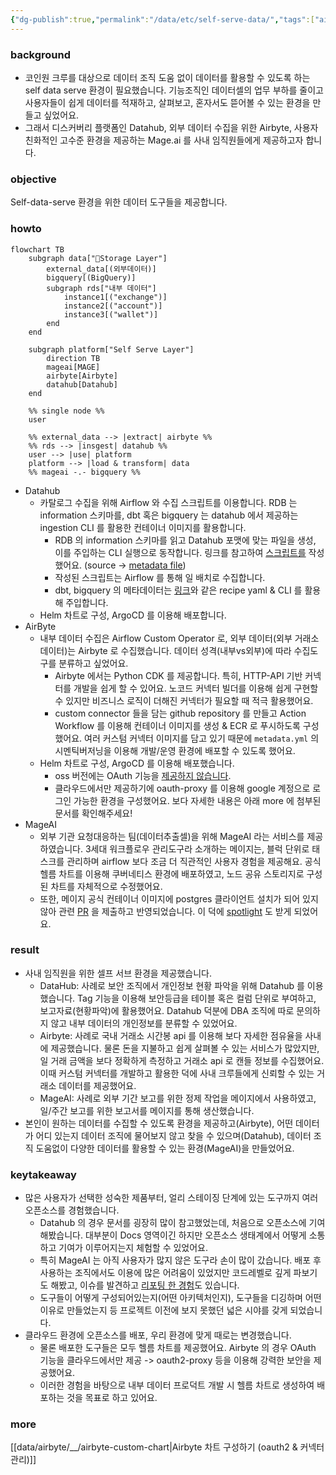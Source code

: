 ```yaml
---
{"dg-publish":true,"permalink":"/data/etc/self-serve-data/","tags":["airbyte","datahub","opensource"],"dgLinkPreview":true,"noteIcon":"","created":"2024-10-02T18:51:46.000+09:00"}
---
```



### background
- 코인원 크루를 대상으로 데이터 조직 도움 없이 데이터를 활용할 수 있도록 하는 self data serve 환경이 필요했습니다. 기능조직인 데이터셀의 업무 부하를 줄이고 사용자들이 쉽게 데이터를 적재하고, 살펴보고, 혼자서도 뜯어볼 수 있는 환경을 만들고 싶었어요.
- 그래서 디스커버리 플랫폼인 Datahub, 외부 데이터 수집을 위한 Airbyte, 사용자 친화적인 고수준 환경을 제공하는 Mage.ai 를 사내 임직원들에게 제공하고자 합니다.


### objective
Self-data-serve 환경을 위한 데이터 도구들을 제공합니다.


### howto
```mermaid
flowchart TB
    subgraph data["Storage Layer"]
        external_data[(외부데이터)]
        bigquery[(BigQuery)]
        subgraph rds["내부 데이터"]
            instance1[("exchange")]
            instance2[("account")]
            instance3[("wallet")]
        end
    end

    subgraph platform["Self Serve Layer"]
        direction TB
        mageai[MAGE]
        airbyte[Airbyte]
        datahub[Datahub]
    end

    %% single node %%
    user

    %% external_data --> |extract| airbyte %%
    %% rds --> |insgest| datahub %%
    user --> |use| platform
    platform --> |load & transform| data
    %% mageai -.- bigquery %%
```
- Datahub
    - 카탈로그 수집을 위해 Airflow 와 수집 스크립트를 이용합니다. RDB 는 information 스키마를, dbt 혹은 bigquery 는 datahub 에서 제공하는 ingestion CLI 를 활용한 컨테이너 이미지를 활용합니다.
        - RDB 의 information 스키마를 읽고 Datahub 포맷에 맞는 파일을 생성, 이를 주입하는 CLI 실행으로 동작합니다. 링크를 참고하여 [스크립트를](https://tech.socarcorp.kr/data/2022/03/16/metdata-platform-02.html) 작성했어요. (source -> [metadata file](https://datahubproject.io/docs/generated/ingestion/sources/metadata-file))
        - 작성된 스크립트는 Airflow 를 통해 일 배치로 수집합니다.
        - dbt, bigquery 의 메타데이터는 [링크](https://tech.socarcorp.kr/data/2022/03/16/metdata-platform-02.html)와 같은 recipe yaml & CLI 를 활용해 주입합니다. 
    - Helm 차트로 구성, ArgoCD 를 이용해 배포합니다.
- AirByte
    - 내부 데이터 수집은 Airflow Custom Operator 로, 외부 데이터(외부 거래소 데이터)는 Airbyte 로 수집했습니다. 데이터 성격(내부vs외부)에 따라 수집도구를 분류하고 싶었어요.
        - Airbyte 에서는 Python CDK 를 제공합니다. 특히, HTTP-API 기반 커넥터를 개발을 쉽게 할 수 있어요. 노코드 커넥터 빌더를 이용해 쉽게 구현할 수 있지만 비즈니스 로직이 더해진 커넥터가 필요할 때 적극 활용했어요.
        - custom connector 들을 담는 github repository 를 만들고 Action Workflow 를 이용해 컨테이너 이미지를 생성 & ECR 로 푸시하도록 구성했어요. 여러 커스텀 커넥터 이미지를 담고 있기 때문에 `metadata.yml` 의 시멘틱버저닝을 이용해 개발/운영 환경에 배포할 수 있도록 했어요.
    - Helm 차트로 구성, ArgoCD 를 이용해 배포했습니다. 
        - oss 버전에는 OAuth 기능을 [제공하지 않습니다](https://github.com/airbytehq/airbyte/issues/13021).
        - 클라우드에서만 제공하기에 oauth-proxy 를 이용해 google 계정으로 로그인 가능한 환경을 구성했어요. 보다 자세한 내용은 아래 more 에 첨부된 문서를 확인해주세요!
- MageAI
    - 외부 기관 요청대응하는 팀(데이터추출셀)을 위해 MageAI 라는 서비스를 제공하였습니다. 3세대 워크플로우 관리도구라 소개하는 메이지는, 블럭 단위로 태스크를 관리하며 airflow 보다 조금 더 직관적인 사용자 경험을 제공해요. 공식 헬름 차트를 이용해 쿠버네티스 환경에 배포하였고, 노드 공유 스토리지로 구성된 차트를 자체적으로 수정했어요.
    - 또한, 메이지 공식 컨테이너 이미지에 postgres 클라이언트 설치가 되어 있지 않아 관련 [PR](https://github.com/mage-ai/mage-ai/commit/bd98aa61b0537d5322b9e64978c8965bc82c3f3e) 을 제출하고 반영되었습니다. 이 덕에 [spotlight](https://www.linkedin.com/posts/magetech_community-spotlight-jaejun-lee-wed-like-activity-7255611108399501312-FSP3?utm_source=share&utm_medium=member_desktop) 도 받게 되었어요.

### result
- 사내 임직원을 위한 셀프 서브 환경을 제공했습니다.
    - DataHub: 사례로 보안 조직에서 개인정보 현황 파악을 위해 Datahub 를 이용했습니다. Tag 기능을 이용해 보안등급을 테이블 혹은 컬럼 단위로 부여하고, 보고자료(현황파악)에 활용했어요. Datahub 덕분에 DBA 조직에 따로 문의하지 않고 내부 데이터의 개인정보를 분류할 수 있었어요.
    - Airbyte: 사례로 국내 거래소 시간봉 api 를 이용해 보다 자세한 점유율을 사내에 제공했습니다. 물론 돈을 지불하고 쉽게 살펴볼 수 있는 서비스가 많았지만, 일 거래 금액을 보다 정확하게 측정하고 거래소 api 로 캔들 정보를 수집했어요. 이때 커스텀 커넥터를 개발하고 활용한 덕에 사내 크루들에게 신뢰할 수 있는 거래소 데이터를 제공했어요.
    - MageAI: 사례로 외부 기간 보고를 위한 정제 작업을 메이지에서 사용하였고, 일/주간 보고를 위한 보고서를 메이지를 통해 생산했습니다.
- 본인이 원하는 데이터를 수집할 수 있도록 환경을 제공하고(Airbyte), 어떤 데이터가 어디 있는지 데이터 조직에 물어보지 않고 찾을 수 있으며(Datahub), 데이터 조직 도움없이 다양한 데이터를 활용할 수 있는 환경(MageAI)을 만들었어요.


### keytakeaway
- 많은 사용자가 선택한 성숙한 제품부터, 얼리 스테이징 단계에 있는 도구까지 여러 오픈소스를 경험했습니다.
    - Datahub 의 경우 문서를 굉장히 많이 참고했었는데, 처음으로 오픈소스에 기여해봤습니다. 대부분이 Docs 영역이긴 하지만 오픈소스 생태계에서 어떻게 소통하고 기여가 이루어지는지 체험할 수 있었어요.
    - 특히 MageAI 는 아직 사용자가 많지 않은 도구라 손이 많이 갔습니다. 배포 후 사용하는 조직에서도 이용에 많은 어려움이 있었지만 코드레벨로 깊게 파보기도 해봤고, 이슈를 발견하고 [리포팅 한 경험](https://github.com/mage-ai/mage-ai/issues/5197)도 있습니다.
    - 도구들이 어떻게 구성되어있는지(어떤 아키텍처인지), 도구들을 디깅하며 어떤 이유로 만들었는지 등 프로젝트 이전에 보지 못했던 넓은 시야를 갖게 되었습니다.
- 클라우드 환경에 오픈소스를 배포, 우리 환경에 맞게 때로는 변경했습니다.
    - 물론 배포한 도구들은 모두 헬름 차트를 제공했어요. Airbyte 의 경우 OAuth 기능을 클라우드에서만 제공 -> oauth2-proxy 등을 이용해 강력한 보안을 제공했어요.
    - 이러한 경험을 바탕으로 내부 데이터 프로덕트 개발 시 헬름 차트로 생성하여 배포하는 것을 목표로 하고 있어요.


### more
[[data/airbyte/__/airbyte-custom-chart\|Airbyte 차트 구성하기 (oauth2 & 커넥터 관리)]]
